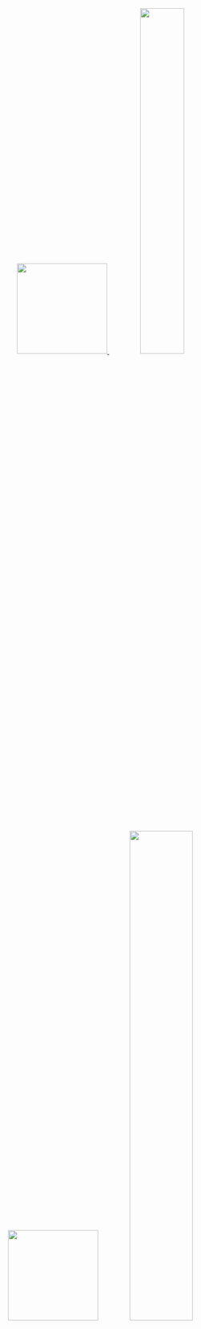 <div align="center">
  <a href="https://github.com/magikka">
  <img height="180em" src="https://github-readme-stats.vercel.app/api?username=magikka&show_icons=true&theme=onedark&include_all_commits=true&count_private=true"/> <img width="42%" src="link">
  <img height="180em" src="https://github-readme-stats.vercel.app/api/top-langs/?username=magikka&layout=compact&langs_count=7&theme=dracula"/><img width="50%" src="link">
</div>
  

